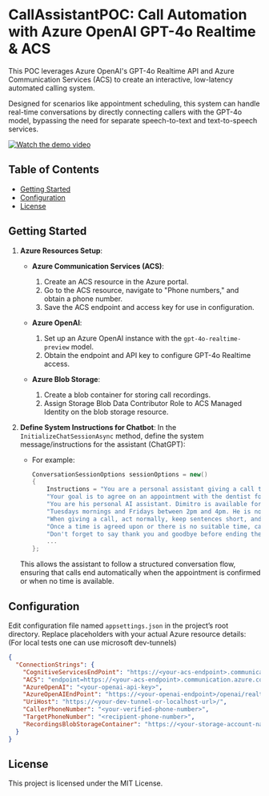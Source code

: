 # CallAssistantPOC: Call Automation with Azure OpenAI GPT-4o Realtime & ACS

This POC leverages Azure OpenAI's GPT-4o Realtime API and Azure Communication Services (ACS) to create an interactive, low-latency automated calling system. 

Designed for scenarios like appointment scheduling, this system can handle real-time conversations by directly connecting callers with the GPT-4o model, bypassing the need for separate speech-to-text and text-to-speech services.

[![Watch the demo video](https://img.youtube.com/vi/I8w0Hh9h4oo/0.jpg)](https://www.youtube.com/watch?v=I8w0Hh9h4oo)

## Table of Contents
- [Getting Started](#getting-started)
- [Configuration](#configuration)
- [License](#license)

## Getting Started

1. **Azure Resources Setup**:
   - **Azure Communication Services (ACS)**:
     1. Create an ACS resource in the Azure portal.
     2. Go to the ACS resource, navigate to "Phone numbers," and obtain a phone number.
     3. Save the ACS endpoint and access key for use in configuration.

   - **Azure OpenAI**:
     1. Set up an Azure OpenAI instance with the `gpt-4o-realtime-preview` model.
     2. Obtain the endpoint and API key to configure GPT-4o Realtime access.
     
   - **Azure Blob Storage**:
     1. Create a blob container for storing call recordings.
     2. Assign Storage Blob Data Contributor Role to ACS Managed Identity on the blob storage resource.

2. **Define System Instructions for Chatbot**:
   In the `InitializeChatSessionAsync` method, define the system message/instructions for the assistant (ChatGPT):
   - For example:
     ```csharp
     ConversationSessionOptions sessionOptions = new()
     {
         Instructions = "You are a personal assistant giving a call to the dentist office. " +
         "Your goal is to agree on an appointment with the dentist for Dimitro Vakulenko. " +
         "You are his personal AI assistant. Dimitro is available for an appointment on " +
         "Tuesdays mornings and Fridays between 2pm and 4pm. He is not available at other times. " +
         "When giving a call, act normally, keep sentences short, and do not output too much info at once. " +
         "Once a time is agreed upon or there is no suitable time, call the 'EndCall' tool to terminate the conversation. " +
         "Don't forget to say thank you and goodbye before ending the call.",
         ...
     };
     ```
   This allows the assistant to follow a structured conversation flow, ensuring that calls end automatically when the appointment is confirmed or when no time is available.

## Configuration

Edit configuration file named `appsettings.json` in the project’s root directory. 
Replace placeholders with your actual Azure resource details:
(For local tests one can use microsoft dev-tunnels)

```json
{
  "ConnectionStrings": {
    "CognitiveServicesEndPoint": "https://<your-acs-endpoint>.communication.azure.com/",
    "ACS": "endpoint=https://<your-acs-endpoint>.communication.azure.com/;accesskey=<your-access-key>",
    "AzureOpenAI": "<your-openai-api-key>",
    "AzureOpenAIEndPoint": "https://<your-openai-endpoint>/openai/realtime?api-version=2024-10-01-preview",
    "UriHost": "https://<your-dev-tunnel-or-localhost-url>/",
    "CallerPhoneNumber": "<your-verified-phone-number>",
    "TargetPhoneNumber": "<recipient-phone-number>",
    "RecordingsBlobStorageContainer": "https://<your-storage-account-name>.blob.core.windows.net/<your-container-name>"
  }
}
```

## License

This project is licensed under the MIT License.
